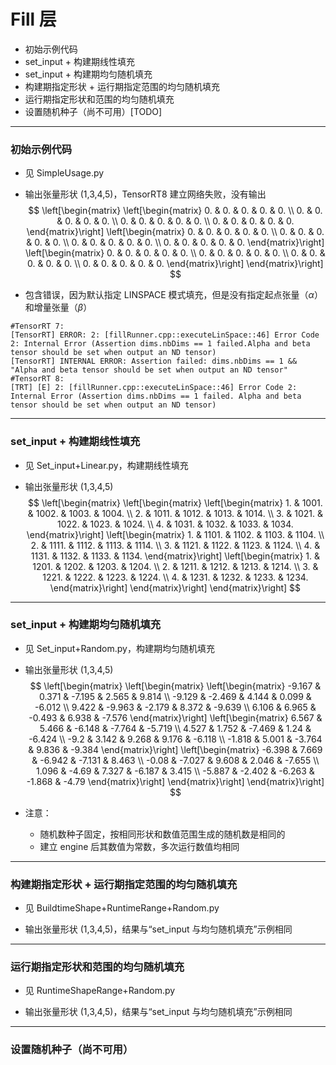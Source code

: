 # Fill 层
+ 初始示例代码
+ set_input + 构建期线性填充
+ set_input + 构建期均匀随机填充
+ 构建期指定形状 + 运行期指定范围的均匀随机填充
+ 运行期指定形状和范围的均匀随机填充
+ 设置随机种子（尚不可用）[TODO]

---
### 初始示例代码
+ 见 SimpleUsage.py

+ 输出张量形状 (1,3,4,5)，TensorRT8 建立网络失败，没有输出
$$
\left[\begin{matrix}
    \left[\begin{matrix}
        0. & 0. & 0. & 0. & 0. \\
        0. & 0. & 0. & 0. & 0. \\
        0. & 0. & 0. & 0. & 0. \\
        0. & 0. & 0. & 0. & 0.
    \end{matrix}\right]
    \left[\begin{matrix}
        0. & 0. & 0. & 0. & 0. \\
        0. & 0. & 0. & 0. & 0. \\
        0. & 0. & 0. & 0. & 0. \\
        0. & 0. & 0. & 0. & 0.
    \end{matrix}\right]
    \left[\begin{matrix}
        0. & 0. & 0. & 0. & 0. \\
        0. & 0. & 0. & 0. & 0. \\
        0. & 0. & 0. & 0. & 0. \\
        0. & 0. & 0. & 0. & 0.
    \end{matrix}\right]
\end{matrix}\right]
$$

+ 包含错误，因为默认指定 LINSPACE 模式填充，但是没有指定起点张量（$\alpha$）和增量张量（$\beta$）
```
#TensorRT 7:
[TensorRT] ERROR: 2: [fillRunner.cpp::executeLinSpace::46] Error Code 2: Internal Error (Assertion dims.nbDims == 1 failed.Alpha and beta tensor should be set when output an ND tensor)
[TensorRT] INTERNAL ERROR: Assertion failed: dims.nbDims == 1 && "Alpha and beta tensor should be set when output an ND tensor"
#TensorRT 8:
[TRT] [E] 2: [fillRunner.cpp::executeLinSpace::46] Error Code 2: Internal Error (Assertion dims.nbDims == 1 failed. Alpha and beta tensor should be set when output an ND tensor)
```

---
### set_input + 构建期线性填充
+ 见 Set_input+Linear.py，构建期线性填充

+ 输出张量形状 (1,3,4,5)
$$
\left[\begin{matrix}
    \left[\begin{matrix}
        \left[\begin{matrix}
            1.    & 1001. & 1002. & 1003. & 1004. \\
            2.    & 1011. & 1012. & 1013. & 1014. \\
            3.    & 1021. & 1022. & 1023. & 1024. \\
            4.    & 1031. & 1032. & 1033. & 1034.
        \end{matrix}\right]
        \left[\begin{matrix}
            1.    & 1101. & 1102. & 1103. & 1104. \\
            2.    & 1111. & 1112. & 1113. & 1114. \\
            3.    & 1121. & 1122. & 1123. & 1124. \\
            4.    & 1131. & 1132. & 1133. & 1134.
        \end{matrix}\right]
        \left[\begin{matrix}
            1.    & 1201. & 1202. & 1203. & 1204. \\
            2.    & 1211. & 1212. & 1213. & 1214. \\
            3.    & 1221. & 1222. & 1223. & 1224. \\
            4.    & 1231. & 1232. & 1233. & 1234.
        \end{matrix}\right]
    \end{matrix}\right]
\end{matrix}\right]
$$

---
### set_input + 构建期均匀随机填充
+ 见 Set_input+Random.py，构建期均匀随机填充

+ 输出张量形状 (1,3,4,5)
$$
\left[\begin{matrix}
    \left[\begin{matrix}
        \left[\begin{matrix}
            -9.167 &  0.371 & -7.195  & 2.565 &  9.814 \\
            -9.129 & -2.469 &  4.144  & 0.099 & -6.012 \\
             9.422 & -9.963 & -2.179  & 8.372 & -9.639 \\
             6.106 &  6.965 & -0.493  & 6.938 & -7.576
        \end{matrix}\right]
        \left[\begin{matrix}
             6.567 &  5.466 & -6.148 & -7.764 & -5.719 \\
             4.527 &  1.752 & -7.469 &  1.24  & -6.424 \\
            -9.2   &  3.142 &  9.268 &  9.176 & -6.118 \\
            -1.818 &  5.001 & -3.764 &  9.836 & -9.384
        \end{matrix}\right]
        \left[\begin{matrix}
            -6.398 &  7.669 & -6.942 & -7.131 &  8.463 \\
            -0.08  & -7.027 &  9.608 &  2.046 & -7.655 \\
             1.096 & -4.69  &  7.327 & -6.187 &  3.415 \\
            -5.887 & -2.402 & -6.263 & -1.868 & -4.79
        \end{matrix}\right]
    \end{matrix}\right]
\end{matrix}\right]
$$

+ 注意：
  - 随机数种子固定，按相同形状和数值范围生成的随机数是相同的
  - 建立 engine 后其数值为常数，多次运行数值均相同

---
### 构建期指定形状 + 运行期指定范围的均匀随机填充
+ 见 BuildtimeShape+RuntimeRange+Random.py

+ 输出张量形状 (1,3,4,5)，结果与“set_input 与均匀随机填充”示例相同

---
### 运行期指定形状和范围的均匀随机填充
+ 见 RuntimeShapeRange+Random.py

+ 输出张量形状 (1,3,4,5)，结果与“set_input 与均匀随机填充”示例相同

---
### 设置随机种子（尚不可用）
